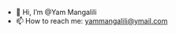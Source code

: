 - 👋 Hi, I’m @Yam Mangalili
- 📫 How to reach me: yammangalili@ymail.com

<!---
YamM1234/YamM1234 is a ✨ special ✨ repository because its `README.md` (this file) appears on your GitHub profile.
You can click the Preview link to take a look at your changes.
--->
